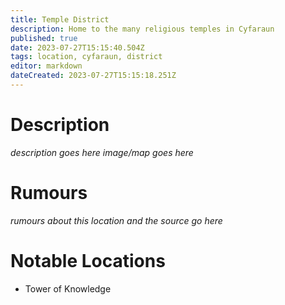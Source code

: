 ```yaml
---
title: Temple District
description: Home to the many religious temples in Cyfaraun
published: true
date: 2023-07-27T15:15:40.504Z
tags: location, cyfaraun, district
editor: markdown
dateCreated: 2023-07-27T15:15:18.251Z
---
```


# Description
*description goes here*
*image/map goes here*

# Rumours
*rumours about this location and the source go here*

# Notable Locations
- Tower of Knowledge